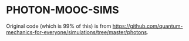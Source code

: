 # PHOTON-MOOC-SIMS
Original code (which is 99% of this) is from https://github.com/quantum-mechanics-for-everyone/simulations/tree/master/photons.
